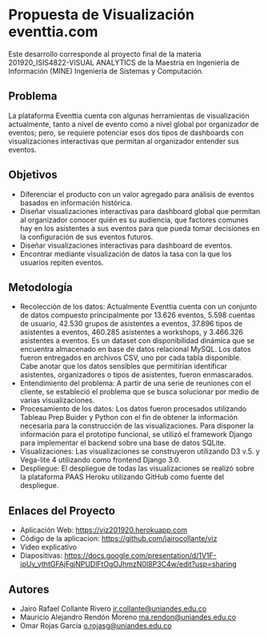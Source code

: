 # Propuesta de Visualización eventtia.com 
Este desarrollo corresponde al proyecto final de la materia 201920_ISIS4822-VISUAL ANALYTICS de la Maestría en Ingeniería de Información (MINE) Ingeniería de Sistemas y Computación.

## Problema

La plataforma Eventtia cuenta con algunas herramientas de visualización actualmente, tanto a nivel de evento como a nivel global por organizador de eventos; pero, se requiere potenciar esos dos tipos de dashboards con visualizaciones interactivas que permitan al organizador entender sus eventos. 

## Objetivos 

- Diferenciar el producto con un valor agregado para análisis de eventos basados en información histórica. 
- Diseñar visualizaciones interactivas para dashboard global que permitan al organizador conocer quién es su audiencia, que factores comunes hay en los asistentes a sus eventos para que pueda tomar decisiones en la configuración de sus eventos futuros. 
- Diseñar visualizaciones interactivas para dashboard de eventos. 
- Encontrar mediante visualización de datos la tasa con la que los usuarios repiten eventos. 

## Metodología 

- Recolección de los datos: Actualmente Eventtia cuenta con un conjunto de datos compuesto principalmente por 13.626 eventos, 5.598 cuentas de usuario, 42.530 grupos de asistentes a eventos, 37.896 tipos de asistentes a eventos, 460.285 asistentes a workshops, y 3.466.326 asistentes a eventos. Es un dataset con disponibilidad dinámica que se encuentra almacenado en base de datos relacional MySQL. Los datos fueron entregados en archivos CSV, uno por cada tabla disponible. Cabe anotar que los datos sensibles que permitirían identificar asistentes, organizadores o tipos de asistentes, fueron enmascarados. 
- Entendimiento del problema: A partir de una serie de reuniones con el cliente, se estableció el problema que se busca solucionar por medio de varias visualizaciones. 
- Procesamiento de los datos:  Los datos fueron procesados utilizando Tableau Prep Buider y Python con el fin de obtener la información necesaria para la construcción de las visualizaciones. Para disponer la información para el prototipo funcional, se utilizó el framework Django para implementar el backend sobre una base de datos SQLite. 
- Visualizaciones: Las visualizaciones se construyeron utilizando D3 v.5. y Vega-lite 4 utilizando como frontend Django 3.0. 
- Despliegue: El despliegue de todas las visualizaciones se realizó sobre la plataforma PAAS Heroku utilizando GitHub como fuente del despliegue. 

## Enlaces del Proyecto 

- Aplicación Web: https://viz201920.herokuapp.com
- Código de la aplicacion: https://github.com/jairocollante/viz 
- Video explicativo 
- Diapositivas: https://docs.google.com/presentation/d/1V1F-jpUv_ythtGFAjFgjNPUDlFtOgOJhmzN0I8P3C4w/edit?usp=sharing 

## Autores
- Jairo Rafael Collante Rivero <jr.collante@uniandes.edu.co>
- Mauricio Alejandro Rendón Moreno <ma.rendon@uniandes.edu.co>
- Omar Rojas García <o.rojasg@uniandes.edu.co>
